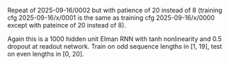 
Repeat of 2025-09-16/0002 but with patience of 20 instead of 8 (training
cfg 2025-09-16/x/0001 is the same as training cfg 2025-09-16/x/0000 except
with pateince of 20 instead of 8). 

Again this is a 1000 hidden unit Elman RNN with tanh nonlinearity and 0.5
dropout at readout network. Train on odd sequence lengths in [1, 19], test
on even lengths in [0, 20].

